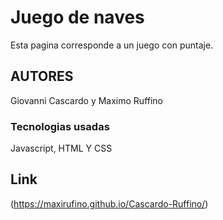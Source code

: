 # Juego de naves
Esta pagina corresponde a un juego con puntaje.
## AUTORES
Giovanni Cascardo y Maximo Ruffino
### Tecnologias usadas
Javascript, HTML Y CSS
## Link
(https://maxirufino.github.io/Cascardo-Ruffino/)
